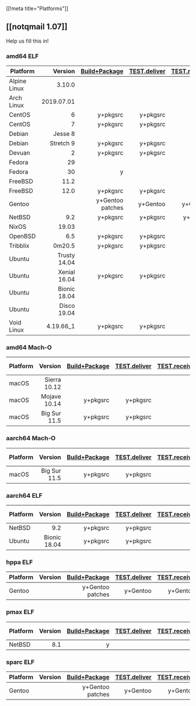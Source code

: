 [[!meta title="Platforms"]]

## [[notqmail 1.07]]

Help us fill this in!

### amd64 ELF

| Platform     | Version      | [Build+Package](https://github.com/notqmail/notqmail/wiki/notqmail-1.07#how-to-install) | [TEST.deliver](https://github.com/notqmail/notqmail/blob/master/TEST.deliver) | [TEST.receive](https://github.com/notqmail/notqmail/blob/master/TEST.receive) | In Prod |
| ------------ | -----------: | ------------: | -----------: | -----------: | ------:   |
| Alpine Linux |       3.10.0 |               |              |              |           |
| Arch Linux   |   2019.07.01 |               |              |              |           |
| CentOS       |            6 | y+pkgsrc      | y+pkgsrc     |              |           |
| CentOS       |            7 | y+pkgsrc      | y+pkgsrc     |              | @alanpost |
| Debian       |      Jesse 8 |               |              |              |           |
| Debian       |    Stretch 9 | y+pkgsrc      | y+pkgsrc     |              |           |
| Devuan       |            2 | y+pkgsrc      | y+pkgsrc     |              |           |
| Fedora       |           29 |               |              |              |           |
| Fedora       |           30 | y             |              |              |           |
| FreeBSD      |         11.2 |               |              |              |           |
| FreeBSD      |         12.0 | y+pkgsrc      | y+pkgsrc     |              |           |
| Gentoo       |              | y+Gentoo patches | y+Gentoo  | y+Gentoo     | @DerDakon |
| NetBSD       |          9.2 | y+pkgsrc      | y+pkgsrc     | y+pkgsrc     | @schmonz  |
| NixOS        |        19.03 |               |              |              |           |
| OpenBSD      |          6.5 | y+pkgsrc      | y+pkgsrc     |              |@xenotrope |
| Tribblix     |       0m20.5 | y+pkgsrc      | y+pkgsrc     |              |           |
| Ubuntu       | Trusty 14.04 |               |              |              |           |
| Ubuntu       | Xenial 16.04 | y+pkgsrc      | y+pkgsrc     |              |           |
| Ubuntu       | Bionic 18.04 |               |              |              |           |
| Ubuntu       |  Disco 19.04 |               |              |              |           |
| Void Linux   |    4.19.66_1 | y+pkgsrc      | y+pkgsrc     |              |           |

### amd64 Mach-O

| Platform     | Version      | [Build+Package](https://github.com/notqmail/notqmail/wiki/notqmail-1.07#how-to-install) | [TEST.deliver](https://github.com/notqmail/notqmail/blob/master/TEST.deliver) | [TEST.receive](https://github.com/notqmail/notqmail/blob/master/TEST.receive) | In Prod |
| ------------ | -----------: | ------------: | -----------: | -----------: | ------:  |
| macOS        | Sierra 10.12 |               |              |              |          |
| macOS        | Mojave 10.14 | y+pkgsrc      | y+pkgsrc     |              |          |
| macOS        | Big Sur 11.5 | y+pkgsrc      | y+pkgsrc     |              |          |

### aarch64 Mach-O

| Platform     | Version      | [Build+Package](https://github.com/notqmail/notqmail/wiki/notqmail-1.07#how-to-install) | [TEST.deliver](https://github.com/notqmail/notqmail/blob/master/TEST.deliver) | [TEST.receive](https://github.com/notqmail/notqmail/blob/master/TEST.receive) | In Prod |
| ------------ | -----------: | ------------: | -----------: | -----------: | ------:  |
| macOS        | Big Sur 11.5 | y+pkgsrc      | y+pkgsrc     |              |          |

### aarch64 ELF

| Platform     | Version      | [Build+Package](https://github.com/notqmail/notqmail/wiki/notqmail-1.07#how-to-install) | [TEST.deliver](https://github.com/notqmail/notqmail/blob/master/TEST.deliver) | [TEST.receive](https://github.com/notqmail/notqmail/blob/master/TEST.receive) | In Prod |
| ------------ | -----------: | ------------: | -----------: | -----------: | ------:  |
| NetBSD       | 9.2          | y+pkgsrc      | y+pkgsrc     |              |          |
| Ubuntu       | Bionic 18.04 | y+pkgsrc      | y+pkgsrc     |              |          |

### hppa ELF

| Platform     | Version      | [Build+Package](https://github.com/notqmail/notqmail/wiki/notqmail-1.07#how-to-install) | [TEST.deliver](https://github.com/notqmail/notqmail/blob/master/TEST.deliver) | [TEST.receive](https://github.com/notqmail/notqmail/blob/master/TEST.receive) | In Prod |
| ------------ | -----------: | ------------: | -----------: | -----------: | ------:   |
| Gentoo       |              | y+Gentoo patches | y+Gentoo  | y+Gentoo     | @DerDakon |

### pmax ELF

| Platform     | Version      | [Build+Package](https://github.com/notqmail/notqmail/wiki/notqmail-1.07#how-to-install) | [TEST.deliver](https://github.com/notqmail/notqmail/blob/master/TEST.deliver) | [TEST.receive](https://github.com/notqmail/notqmail/blob/master/TEST.receive) | In Prod |
| ------------ | -----------: | ------------: | -----------: | -----------: | ------:  |
| NetBSD       |          8.1 | y             |              |              |          |

### sparc ELF

| Platform     | Version      | [Build+Package](https://github.com/notqmail/notqmail/wiki/notqmail-1.07#how-to-install) | [TEST.deliver](https://github.com/notqmail/notqmail/blob/master/TEST.deliver) | [TEST.receive](https://github.com/notqmail/notqmail/blob/master/TEST.receive) | In Prod |
| ------------ | -----------: | ------------: | -----------: | -----------: | ------:   |
| Gentoo       |              | y+Gentoo patches | y+Gentoo  | y+Gentoo     | @DerDakon |
